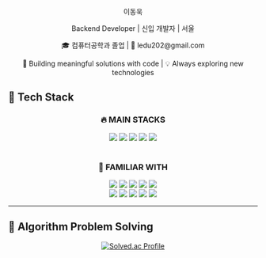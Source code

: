 <p align="center">이동욱 </p>
<p align="center">Backend Developer | 신입 개발자 | 서울</p>
<p align="center">🎓 컴퓨터공학과 졸업 | 📧 ledu202@gmail.com</p>
<p align="center">🚀 Building meaningful solutions with code | 💡 Always exploring new technologies</p>



## 🔧 Tech Stack

<div align="center">
  <h3>🔥 MAIN STACKS</h3>
  <img src="https://img.shields.io/badge/python-3776AB?style=for-the-badge&logo=python&logoColor=white">
  <img src="https://img.shields.io/badge/flask-000000?style=for-the-badge&logo=flask&logoColor=white">
  <img src="https://img.shields.io/badge/mysql-4479A1?style=for-the-badge&logo=mysql&logoColor=white">
  <img src="https://img.shields.io/badge/docker-2496ED?style=for-the-badge&logo=docker&logoColor=white">
  <img src="https://img.shields.io/badge/LangChain-2A303C?style=for-the-badge&logo=langchain&logoColor=white">
</div>

<br>

<div align="center">
  <h3>🧩 FAMILIAR WITH</h3>
  
  <img src="https://img.shields.io/badge/java-007396?style=for-the-badge&logo=java&logoColor=white"> 
  <img src="https://img.shields.io/badge/c-A8B9CC?style=for-the-badge&logo=c&logoColor=white">
  <img src="https://img.shields.io/badge/spring boot-6DB33F?style=for-the-badge&logo=springboot&logoColor=white"> 
  <img src="https://img.shields.io/badge/vue.js-4FC08D?style=for-the-badge&logo=vue.js&logoColor=white">
  <img src="https://img.shields.io/badge/apache airflow-017CEE?style=for-the-badge&logo=apacheairflow&logoColor=white">
  <br>
  <img src="https://img.shields.io/badge/oracle-F80000?style=for-the-badge&logo=oracle&logoColor=white"> 
  <img src="https://img.shields.io/badge/firebase-FFCA28?style=for-the-badge&logo=firebase&logoColor=black">
  <img src="https://img.shields.io/badge/html5-E34F26?style=for-the-badge&logo=html5&logoColor=white">
  <img src="https://img.shields.io/badge/css-1572B6?style=for-the-badge&logo=css3&logoColor=white">
  <img src="https://img.shields.io/badge/javascript-F7DF1E?style=for-the-badge&logo=javascript&logoColor=black"> 

</div>

---

## 🧩 Algorithm Problem Solving

<div align="center">
  <a href="https://solved.ac/ledu202">
    <img src="http://mazassumnida.wtf/api/v2/generate_badge?boj=ledu202" alt="Solved.ac Profile" />
  </a>
</div>

